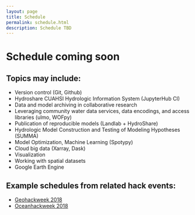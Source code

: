 ```yaml
---
layout: page
title: Schedule
permalink: schedule.html
description: Schedule TBD 
---
```

# Schedule coming soon

## Topics may include: 

* Version control (Git, Github)
* Hydroshare CUAHSI Hydrologic Information System (JupyterHub CI)
* Data and model archiving in collaborative research 
* Leveraging community water data services, data encodings, and access libraries (ulmo, WOFpy)
* Publication of reproducible models (Landlab + HydroShare)
* Hydrologic Model Construction and Testing of Modeling Hypotheses (SUMMA)
* Model Optimization, Machine Learning (Spotypy)
* Cloud big data (Xarray, Dask)
* Visualization 
* Working with spatial datasets
* Google Earth Engine 

## Example schedules from related hack events:

*  <a href="https://geohackweek.github.io/schedule.html">Geohackweek 2018 </a>
*  <a href="https://oceanhackweek.github.io/schedule.html">Oceanhackweek 2018 </a>
